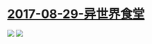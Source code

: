 # [2017-08-29-异世界食堂](https://bangumi.bilibili.com/anime/6310)
![](https://bilicover2017.github.io/Android/2017-08-29-异世界食堂.jpg)
![](https://bilicover2017.github.io/iOS/2017-08-29.jpg)